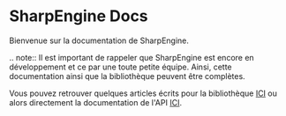 # SharpEngine Docs

Bienvenue sur la documentation de SharpEngine.

.. note:: Il est important de rappeler que SharpEngine est encore en développement et ce par une toute petite équipe.
    Ainsi, cette documentation ainsi que la bibliothèque peuvent être complètes.

Vous pouvez retrouver quelques articles écrits pour la bibliothèque [ICI](articles/intro.html) ou alors directement la documentation de l'API [ICI](api/SharpEngine.html).
